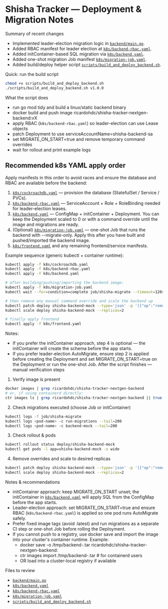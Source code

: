 # Shisha Tracker — Deployment & Migration Notes

Summary of recent changes
- Implemented leader-election migration logic in [`backend/main.go`](backend/main.go:1).
- Added RBAC manifest for leader election at [`k8s/backend-rbac.yaml`](k8s/backend-rbac.yaml:1).
- Added initContainer-based SQL migration via [`k8s/backend.yaml`](k8s/backend.yaml:1).
- Added one-shot migration Job manifest [`k8s/migration-job.yaml`](k8s/migration-job.yaml:1).
- Added build/deploy helper script [`scripts/build_and_deploy_backend.sh`](scripts/build_and_deploy_backend.sh:1).

Quick: run the build script
```bash
chmod +x scripts/build_and_deploy_backend.sh
./scripts/build_and_deploy_backend.sh v1.0.0
```

What the script does
- run go mod tidy and build a linux/static backend binary
- docker build and push image ricardohdc/shisha-tracker-nextgen-backend:vX
- apply RBAC (`k8s/backend-rbac.yaml`) so leader-election can use Lease objects
- patch Deployment to use serviceAccountName=shisha-backend-sa
- set MIGRATE_ON_START=true and remove temporary command overrides
- wait for rollout and print example logs

## Recommended k8s YAML apply order

Apply manifests in this order to avoid races and ensure the database and RBAC are available before the backend:

1. [`k8s/cockroachdb.yaml`](k8s/cockroachdb.yaml:1) — provision the database (StatefulSet / Service / PVCs).
2. [`k8s/backend-rbac.yaml`](k8s/backend-rbac.yaml:1) — ServiceAccount + Role + RoleBinding needed for leader-election leases.
3. [`k8s/backend.yaml`](k8s/backend.yaml:1) — ConfigMap + initContainer + Deployment. You can keep the Deployment scaled to 0 or with a command override until the image and migrations are ready.
4. (Optional) [`k8s/migration-job.yaml`](k8s/migration-job.yaml:1) — one-shot Job that runs the backend with --migrate-only. Apply this after you have built and pushed/imported the backend image.
5. [`k8s/frontend.yaml`](k8s/frontend.yaml:1) and any remaining frontend/service manifests.

Example sequence (generic kubectl + container runtime):
```bash
kubectl apply -f k8s/cockroachdb.yaml
kubectl apply -f k8s/backend-rbac.yaml
kubectl apply -f k8s/backend.yaml

# after building/pushing/importing the backend image:
kubectl apply -f k8s/migration-job.yaml
kubectl wait --for=condition=complete job/shisha-migrate --timeout=120s

# then remove any manual command override and scale the backend up
kubectl patch deploy shisha-backend-mock --type='json' -p '[{"op":"remove","path":"/spec/template/spec/containers/0/command"}]' || true
kubectl scale deploy shisha-backend-mock --replicas=2

# finally apply frontend
kubectl apply -f k8s/frontend.yaml
```

Notes:
- If you prefer the initContainer approach, step 4 is optional — the initContainer will create the schema before the app starts.
- If you prefer leader-election AutoMigrate, ensure step 2 is applied before creating the Deployment and set MIGRATE_ON_START=true on the Deployment or run the one-shot Job.
After the script finishes — manual verification steps
1) Verify image is present
```bash
docker images | grep ricardohdc/shisha-tracker-nextgen-backend
# or, if using containerd directly:
ctr images ls | grep ricardohdc/shisha-tracker-nextgen-backend || true
```

2) Check migrations executed (choose Job or initContainer)
```bash
kubectl logs -f job/shisha-migrate
kubectl logs <pod-name> -c run-migrations --tail=200
kubectl logs <pod-name> -c backend-mock --tail=200
```

3) Check rollout & pods
```bash
kubectl rollout status deploy/shisha-backend-mock
kubectl get pods -l app=shisha-backend-mock -o wide
```

4) Remove overrides and scale to desired replicas
```bash
kubectl patch deploy shisha-backend-mock --type='json' -p '[{"op":"remove","path":"/spec/template/spec/containers/0/command"}]' || true
kubectl scale deploy shisha-backend-mock --replicas=2
```

Notes & recommendations
- initContainer approach: keep MIGRATE_ON_START unset; the initContainer in [`k8s/backend.yaml`](k8s/backend.yaml:1) will apply SQL from the ConfigMap before the app starts.
- Leader-election approach: set MIGRATE_ON_START=true and ensure RBAC (`k8s/backend-rbac.yaml`) is applied so one pod runs AutoMigrate safely.
- Prefer fixed image tags (avoid :latest) and run migrations as a separate CI step or one-shot Job before rolling the Deployment.
- If you cannot push to a registry, use docker save and import the image into your cluster's container runtime. Example:
  - docker save -o /tmp/backend-<tag>.tar ricardohdc/shisha-tracker-nextgen-backend:<tag>
  - ctr images import /tmp/backend-<tag>.tar   # for containerd users
  - OR load into a cluster-local registry if available

Files to review
- [`backend/main.go`](backend/main.go:1)
- [`k8s/backend.yaml`](k8s/backend.yaml:1)
- [`k8s/backend-rbac.yaml`](k8s/backend-rbac.yaml:1)
- [`k8s/migration-job.yaml`](k8s/migration-job.yaml:1)
- [`scripts/build_and_deploy_backend.sh`](scripts/build_and_deploy_backend.sh:1)
